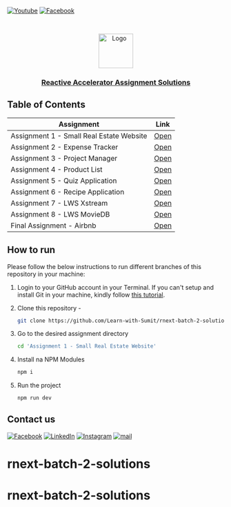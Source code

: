 [![Youtube][youtube-shield]][youtube-url]
[![Facebook][facebook-shield]][facebook-group-url]

<!-- PROJECT LOGO -->
<br />
 <p align="center">
    <img src="https://avatars.githubusercontent.com/u/73503432?v=4" alt="Logo" width="80" height="80" />
    <h3 align="center "><a href="https://learnwithsumit.com/rnext" target="_blank" >Reactive Accelerator Assignment Solutions</a></h3>
</p>

<!-- TABLE OF CONTENTS -->

## Table of Contents

| Assignment                               | Link                                                          |
| ---------------------------------------- | ------------------------------------------------------------- |
| Assignment 1 - Small Real Estate Website | [Open](https://github.com/your-repo/batch-2-assignment-1)     |
| Assignment 2 - Expense Tracker           | [Open](https://github.com/your-repo/batch-2-assignment-2)     |
| Assignment 3 - Project Manager           | [Open](https://github.com/your-repo/batch-2-assignment-3)     |
| Assignment 4 - Product List              | [Open](https://github.com/your-repo/batch-2-assignment-4)     |
| Assignment 5 - Quiz Application          | [Open](https://github.com/your-repo/batch-2-assignment-5)     |
| Assignment 6 - Recipe Application        | [Open](https://github.com/your-repo/batch-2-assignment-6)     |
| Assignment 7 - LWS Xstream               | [Open](https://github.com/your-repo/batch-2-assignment-7)     |
| Assignment 8 - LWS MovieDB               | [Open](https://github.com/your-repo/batch-2-assignment-8)     |
| Final Assignment - Airbnb                | [Open](https://github.com/your-repo/batch-2-final-assignment) |

<!-- HOW TO RUN -->

## How to run

Please follow the below instructions to run different branches of this repository in your machine:

1. Login to your GitHub account in your Terminal. If you can't setup and install Git in your machine, kindly follow [this tutorial](https://learnwithsumit.com/rnext/courses/rnext/git-github-refresher).

2. Clone this repository -
    ```sh
    git clone https://github.com/Learn-with-Sumit/rnext-batch-2-solutions.git
    ```
3. Go to the desired assignment directory
    ```sh
    cd 'Assignment 1 - Small Real Estate Website'
    ```
4. Install na NPM Modules
    ```sh
    npm i
    ```
5. Run the project
    ```sh
    npm run dev
    ```

<!-- CONTACT  -->

## Contact us

[![Facebook][facebook-shield]][facebook-url]
[![LinkedIn][linkedin-shield]][linkedin-url]
[![Instagram][instagram-shield]][instagram-url]
[![mail][mail-shield]][mail-url]

<!-- MARKDOWN LINKS & IMAGES -->

[youtube-shield]: https://img.shields.io/badge/-Youtube-black.svg?style=flat-square&logo=youtube&color=555&logoColor=white
[youtube-url]: https://youtube.com/LearnwithSumit
[facebook-shield]: https://img.shields.io/badge/-Facebook-black.svg?style=flat-square&logo=facebook&color=555&logoColor=white
[facebook-url]: https://facebook.com/letslearnwithsumit
[facebook-group-url]: https://facebook.com/groups/learnwithsumit
[instagram-shield]: https://img.shields.io/badge/-Instagram-black.svg?style=flat-square&logo=instagram&color=555&logoColor=white
[instagram-url]: https://instagram.com/learnwithsumit
[linkedin-shield]: https://img.shields.io/badge/-LinkedIn-black.svg?style=flat-square&logo=linkedin&colorB=555
[linkedin-url]: https://linkedin.com/company/learnwithsumit
[thumbnail-shield]: https://i.ibb.co/d6hxnvd/Screenshot-50.png
[mail-shield]: https://img.shields.io/badge/%F0%9F%93%A7%20Email-support%40learnwithsumit.com-lightgray
[mail-url]: mailto:support@learnwithsumit.com
[htmlicon-shield]: https://img.icons8.com/external-flaticons-flat-flat-icons/28/undefined/external-html-computer-programming-flaticons-flat-flat-icons.png
# rnext-batch-2-solutions
# rnext-batch-2-solutions
